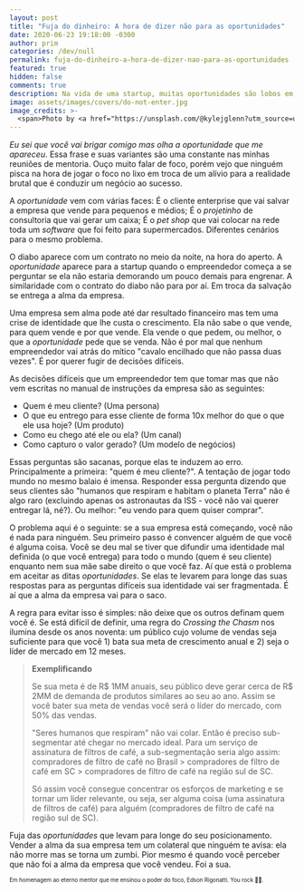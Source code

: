 ```yaml
---
layout: post
title: "Fuja do dinheiro: A hora de dizer não para as oportunidades"
date: 2020-06-23 19:18:00 -0300
author: prim
categories: /dev/null
permalink: fuja-do-dinheiro-a-hora-de-dizer-nao-para-as-oportunidades
featured: true
hidden: false
comments: true
description: Na vida de uma startup, muitas oportunidades são lobos em pele de cordeiro e vão te custar a alma da sua empresa. Para chegar longe é preciso saber dizer não para certas oportunidades.
image: assets/images/covers/do-not-enter.jpg
image_credits: >-
  <span>Photo by <a href="https://unsplash.com/@kylejglenn?utm_source=unsplash&amp;utm_medium=referral&amp;utm_content=creditCopyText">Kyle Glenn</a> on <a href="https://unsplash.com/s/photos/deny?utm_source=unsplash&amp;utm_medium=referral&amp;utm_content=creditCopyText">Unsplash</a></span>
---
```


*Eu sei que você vai brigar comigo mas olha a oportunidade que me apareceu*. Essa frase e suas variantes são uma constante nas minhas reuniões de mentoria. Ouço muito falar de foco, porém vejo que ninguém pisca na hora de jogar o foco no lixo em troca de um alívio para a realidade brutal que é conduzir um negócio ao sucesso.

A *oportunidade* vem com várias faces: É o cliente enterprise que vai salvar a empresa que vende para pequenos e médios; É o *projetinho* de consultoria que vai gerar um caixa; É o *pet shop* que vai colocar na rede toda um *software* que foi feito para supermercados. Diferentes cenários para o mesmo problema.

O diabo aparece com um contrato no meio da noite, na hora do aperto. A *oportunidade* aparece para a startup quando o empreendedor começa a se perguntar se ela não estaria demorando um pouco demais para engrenar. A similaridade com o contrato do diabo não para por aí. Em troca da salvação se entrega a alma da empresa.

Uma empresa sem alma pode até dar resultado financeiro mas tem uma crise de identidade que lhe custa o crescimento. Ela  não sabe o que vende, para quem vende e por que vende. Ela vende o que pedem, ou melhor, o que a *oportunidade* pede que se venda. Não é por mal que nenhum empreendedor vai atrás do mítico "cavalo encilhado que não passa duas vezes". É por querer fugir de decisões difíceis.

As decisões difíceis que um empreendedor tem que tomar mas que não vem escritas no manual de instruções da empresa são as seguintes:

- Quem é meu cliente? (Uma persona)
- O que eu entrego para esse cliente de forma 10x melhor do que o que ele usa hoje? (Um produto)
- Como eu chego até ele ou ela? (Um canal)
- Como capturo o valor gerado? (Um modelo de negócios)

Essas perguntas são sacanas, porque elas te induzem ao erro. Principalmente a primeira: "quem é meu cliente?". A tentação de jogar todo mundo no mesmo balaio é imensa. Responder essa pergunta dizendo que seus clientes são "humanos que respiram e habitam o planeta Terra" não é algo raro (excluindo apenas os astronautas da ISS - você não vai querer entregar lá, né?). Ou melhor: "eu vendo para quem quiser comprar".

O problema aqui é o seguinte: se a sua empresa está começando, você não é nada para ninguém. Seu primeiro passo é convencer alguém de que você é alguma coisa. Você se deu mal se tiver que difundir uma identidade mal definida (o que você entrega) para todo o mundo (quem é seu cliente) enquanto nem sua mãe sabe direito o que você faz. Aí que está o problema em aceitar as ditas *oportunidades*. Se elas te levarem para longe das suas respostas para as perguntas difíceis sua identidade vai ser fragmentada. É aí que a alma da empresa vai para o saco.

A regra para evitar isso é simples: não deixe que os outros definam quem você é. Se está difícil de definir, uma regra do *Crossing the Chasm* nos ilumina desde os anos noventa: um público cujo volume de vendas seja suficiente para que você 1) bata sua meta de crescimento anual e 2) seja o líder de mercado em 12 meses.

> **Exemplificando**
>
> Se sua meta é de R$ 1MM anuais, seu público deve gerar cerca de R$ 2MM de demanda de produtos similares ao seu ao ano. Assim se você bater sua meta de vendas você será o líder do mercado, com 50% das vendas.
>
> "Seres humanos que respiram" não vai colar. Então é preciso sub-segmentar até chegar no mercado ideal. Para um serviço de assinatura de filtros de café, a sub-segmentação seria algo assim: compradores de filtro de café no Brasil > compradores de filtro de café em SC > compradores de filtro de café na região sul de SC.
>
> Só assim você consegue concentrar os esforços de marketing e se tornar um líder relevante, ou seja, ser alguma coisa (uma assinatura de filtros de café) para alguém (compradores de filtro de café na região sul de SC).

Fuja das *oportunidades* que levam para longe do seu posicionamento. Vender a alma da sua empresa tem um colateral que ninguém te avisa: ela não morre mas se torna um zumbi. Pior mesmo é quando você perceber que não foi a alma da empresa que você vendeu. Foi a sua.

<small><small>Em homenagem ao eterno mentor que me ensinou o poder do foco, Edson Rigonatti. You rock 🤘🏻.</small></small>
